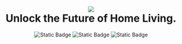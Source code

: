<h1 align="center">
  <img src="https://github.com/kaizerpwn/homelab-frontend/assets/70588174/b76d075f-c2f4-4ceb-8212-cd723a4556cc" />
  <br />
  <strong>Unlock the Future of Home Living.</strong> 
</h1>

<p align="center">
  <img alt="Static Badge" src="https://img.shields.io/badge/NextJS-13.5.1-blue?logo=next.js&logoColor=%23fff&label=nextjs">
  <img alt="Static Badge" src="https://img.shields.io/badge/Go-1.21-blue?logo=go&logoColor=%23fff&label=Go">
  <img alt="Static Badge" src="https://img.shields.io/badge/Typescript-blue?logo=typescript&logoColor=%23fff">  
</p>
